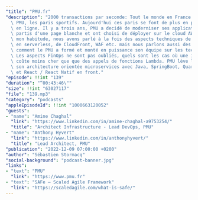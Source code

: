 ```yaml
---
"title": "PMU.fr"
"description": "2000 transactions par seconde: Tout le monde en France connait le\
  \ PMU, les paris sportifs. Aujourd'hui ces paris se font de plus en plus souvent\
  \ en ligne. Il y a trois ans, PMU a decidé de moderniser ses applications. Il sont\
  \ partis d'une page blanche et ont choisi de déployer sur le cloud AWS. Comme à\
  \ mon habitude, nous avons parlé à la fois des aspects techniques de l'architecture\
  \ en serverless, de CloudFront, WAF etc. mais nous parlons aussi des aspects humains:\
  \ comment le PMU a formé et monté en puissance son équipe sur les technologies cloud.\
  \ Les aspects FinOps ne sont pas oubliés, quels sont les cas où une instance EC2\
  \ coûte moins cher que que des appels de fonctions Lambda. PMU lève le voile sur\
  \ son architecture orientée microservices avec Java, SpringBoot, Quarkus en back\
  \ et React / React Natif en front."
"episode": !!int "139"
"duration": "“00:43:46\""
"size": !!int "63027117"
"file": "139.mp3"
"category": "podcasts"
"appleEpisodeId": !!int "1000663120052"
"guests":
- "name": "Amine Chaghal"
  "link": "https://www.linkedin.com/in/amine-chaghal-a9753254/"
  "title": "Architect Infrastructure - Lead DevOps, PMU"
- "name": "Anthony Hyvert"
  "link": "https://www.linkedin.com/in/anthonyhyvert/"
  "title": "Lead Architect, PMU"
"publication": "2022-12-09 07:00:00 +0200"
"author": "Sébastien Stormacq"
"social-background": "podcast-banner.jpg"
"links":
- "text": "PMU"
  "link": "https://www.pmu.fr"
- "text": "SAFe — Scaled Agile Framework"
  "link": "https://scaledagile.com/what-is-safe/"
---
```

